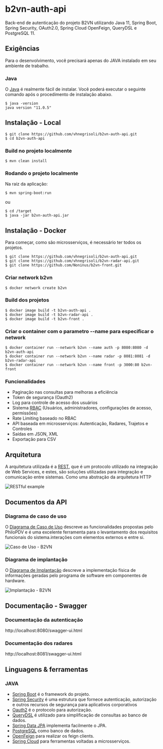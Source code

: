 # b2vn-auth-api
Back-end de autenticação do projeto B2VN utilizando Java 11, Spring Boot, Spring Security, OAuth2.0, Spring Cloud OpenFeign, QueryDSL e PostgreSQL 11.

## Exigências

Para o desenvolvimento, você precisará apenas do JAVA instalado em seu ambiente de trabalho.

### Java

O [Java](https://adoptopenjdk.net/?variant=openjdk11&jvmVariant=hotspot) é realmente fácil de instalar.
Você poderá executar o seguinte comando após o procedimento de instalação abaixo.

    $ java -version
    java version "11.0.5"


## Instalação - Local

    $ git clone https://github.com/vhnegrisoli/b2vn-auth-api.git
    $ cd b2vn-auth-api
    
### Build no projeto localmente

    $ mvn clean install

### Rodando o projeto localmente

Na raiz da aplicação: 

    $ mvn spring-boot:run

ou

    $ cd /target
    $ java -jar b2vn-auth-api.jar
    

## Instalação - Docker

Para começar, como são microsserviços, é necessário ter todos os projetos.

    $ git clone https://github.com/vhnegrisoli/b2vn-auth-api.git
    $ git clone https://github.com/vhnegrisoli/b2vn-radar-api.git
    $ git clone https://github.com/Noninus/b2vn-front.git

###  Criar network b2vn
    $ docker network create b2vn

### Build dos projetos
    $ docker image build -t b2vn-auth-api .
    $ docker image build -t b2vn-radar-api .
    $ docker image build -t b2vn-front .

### Criar o container com o parametro --name para especificar o network
    $ docker container run --network b2vn --name auth -p 8080:8080 -d b2vn-auth-api
    $ docker container run --network b2vn --name radar -p 8081:8081 -d b2vn-radar-api
    $ docker container run --network b2vn --name front -p 3000:80 b2vn-front


### Funcionalidades
 - Paginação nas consultas para melhoras a eficiência  
 - Token de segurança (Oauth2)
 - Log para controle de acesso dos usuários
 - Sistema [RBAC](https://docs.microsoft.com/pt-br/azure/role-based-access-control/overview) (Usuários, administradores, configurações de acesso, permissões)
 - Rate Limiting baseado no RBAC
 - API baseada em microsserviços: Autenticação, Radares, Trajetos e Controles
 - Saídas em JSON, XML
 - Exportação para CSV


## Arquitetura

A arquitetura utilizada é a [REST](http://www.matera.com/blog/post/quais-os-beneficios-da-arquitetura-rest), que é um protocolo utilizado na integração de Web Services, e estes, são soluções utilizadas para integração e comunicação entre sistemas. Como uma abstração da arquitetura HTTP

![RESTful example](http://www.matera.com/br/wp-content/uploads/2018/06/RESTful-Service-Client-Example-Crunchify-Tutorial.png)


## Documentos da API

### Diagrama de caso de uso

O [Diagrama de Caso de Uso](https://medium.com/operacionalti/uml-diagrama-de-casos-de-uso-29f4358ce4d5) descreve as funcionalidades propostas pelo PhiloPDV e é uma excelente ferramenta para o levantamento dos requisitos funcionais do sistema.interações com elementos externos e entre si.

![Caso de Uso - B2VN](https://uploaddeimagens.com.br/images/002/513/934/full/caso-uso.jpeg?1574080556)

### Diagrama de implantação

O [Diagrama de Implantação](https://www.lucidchart.com/pages/pt/o-que-e-diagrama-de-implementacao-uml) descreve a implementação física de informações geradas pelo programa de software em componentes de hardware.

![Implantação - B2VN](https://i.ibb.co/JByjgDR/Diagrama-de-Implanta-o.png)

## Documentação - Swagger

### Documentação da autenticação
http://localhost:8080/swagger-ui.html

### Documentação dos radares
http://localhost:8081/swagger-ui.html


## Linguagens & ferramentas

### JAVA

- [Spring Boot](https://spring.io/projects/spring-boot) é o framework do projeto.
- [Spring Security](https://spring.io/projects/spring-security) é uma estrutura que fornece autenticação, autorização e outros recursos de segurança para aplicativos corporativos
- [Oauth2](https://oauth.net/2/) é o protocolo para autorização. 
- [QueryDSL](http://www.querydsl.com/) é utilizado para simplificação de consultas ao banco de dados.
- [Spring Data JPA](https://spring.io/projects/spring-data-jpa) implementa facilmente o JPA.
- [PostgreSQL](https://www.postgresql.org/) como banco de dados.
- [OpenFeign](https://github.com/OpenFeign/feign) para realizar os feign clients.
- [Spring Cloud](https://spring.io/projects/spring-cloud) para ferramentas voltadas a microsserviços.